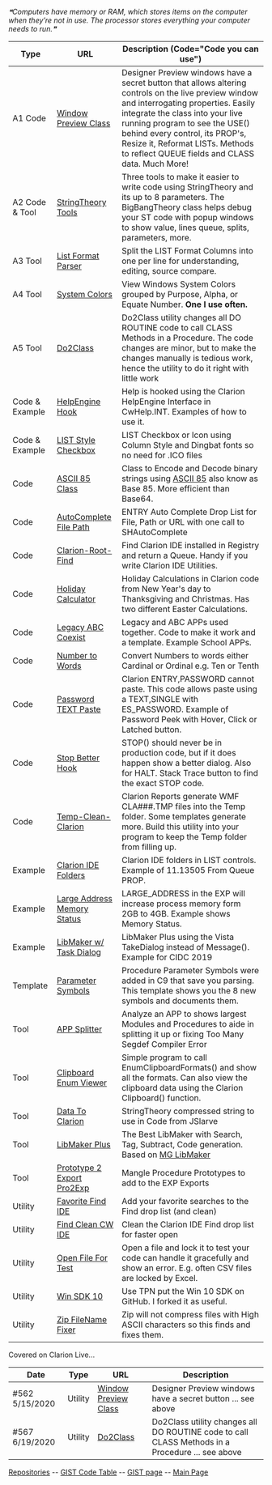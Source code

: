 <!--STARTS_HERE_QUOTE_README-->
<i>❝Computers have memory or RAM, which stores items on the computer when they’re not in use. The processor stores everything your computer needs to run.❞</i>
<!--ENDS_HERE_QUOTE_README-->

| Type | URL | Description (Code="Code you can use")  |
|-----|-----|-------------|
| A1 Code | [Window Preview Class](https://github.com/CarlTBarnes/WindowPreview) | Designer Preview windows have a secret button that allows altering controls on the live preview window and interrogating properties. Easily integrate the class into your live running program to see the USE() behind every control, its PROP's, Resize it, Reformat LISTs. Methods to reflect QUEUE fields and CLASS data. Much More! |
| A2 Code & Tool | [StringTheory Tools](https://github.com/CarlTBarnes/StringTheory-Tools) | Three tools to make it easier to write code using StringTheory and its up to 8 parameters. The BigBangTheory class helps debug your ST code with popup windows to show value, lines queue, splits, parameters, more. |
| A3 Tool | [List Format Parser](https://github.com/CarlTBarnes/List-Format-Parser) | Split the LIST Format Columns into one per line for understanding, editing, source compare. |
| A4 Tool | [System Colors](https://github.com/CarlTBarnes/SystemColors) | View Windows System Colors grouped by Purpose, Alpha, or Equate Number. **One I use often.** |
| A5 Tool | [Do2Class](https://github.com/CarlTBarnes/Do2Class) | Do2Class utility changes all DO ROUTINE code to call CLASS Methods in a Procedure. The code changes are minor, but to make the changes manually is tedious work, hence the utility to do it right with little work |
| Code & Example | [HelpEngine Hook](https://github.com/CarlTBarnes/HelpEngine_CwHelp.INT) | Help is hooked using the Clarion HelpEngine Interface in CwHelp.INT. Examples of how to use it. |
| Code & Example | [LIST Style Checkbox](https://github.com/CarlTBarnes/LIST-Style-Checkbox) | LIST Checkbox or Icon using Column Style and Dingbat fonts so no need for .ICO files |
| Code | [ASCII 85 Class](https://github.com/CarlTBarnes/Ascii85-Clarion) | Class to Encode and Decode binary strings using [ASCII 85](https://en.wikipedia.org/wiki/Ascii85) also know as Base 85. More efficient than Base64. |
| Code | [AutoComplete File Path](https://github.com/CarlTBarnes/AutoCompleteFileOrURL) | ENTRY Auto Complete Drop List for File, Path or URL with one call to SHAutoComplete |
| Code | [Clarion-Root-Find](https://github.com/CarlTBarnes/Clarion-Root-Find) | Find Clarion IDE installed in Registry and return a Queue. Handy if you write Clarion IDE Utilities. |
| Code | [Holiday Calculator](https://github.com/CarlTBarnes/Holiday-Calculator) | Holiday Calculations in Clarion code from New Year's day to Thanksgiving and Christmas. Has two different Easter Calculations. |
| Code | [Legacy ABC Coexist](https://github.com/CarlTBarnes/Legacy-ABC-Coexist) | Legacy and ABC APPs used together. Code to make it work and a template. Example School APPs.  |
| Code | [Number to Words](https://github.com/CarlTBarnes/Number-to-Words-Ordinal) | Convert Numbers to words either Cardinal or Ordinal e.g. Ten or Tenth |
| Code | [Password TEXT Paste](https://github.com/CarlTBarnes/Password-TEXT-Paste) | Clarion ENTRY,PASSWORD cannot paste. This code allows paste using a TEXT,SINGLE with ES_PASSWORD. Example of Password Peek with Hover, Click or Latched button. |
| Code | [Stop Better Hook](https://github.com/CarlTBarnes/Stop-Better-Hook) | STOP() should never be in production code, but if it does happen show a better dialog. Also for HALT. Stack Trace button to find the exact STOP code. |
| Code | [Temp-Clean-Clarion](https://github.com/CarlTBarnes/Temp-Clean-Clarion) | Clarion Reports generate WMF CLA###.TMP files into the Temp folder. Some templates generate more. Build this utility into your program to keep the Temp folder from filling up. |
| Example | [Clarion IDE Folders](https://github.com/CarlTBarnes/Clarion-Folders) | Clarion IDE folders in LIST controls. Example of 11.13505 From Queue PROP. |
| Example | [Large Address Memory Status](https://github.com/CarlTBarnes/LargeAddressMemoryStatus) | LARGE_ADDRESS in the EXP will increase process memory form 2GB to 4GB. Example shows Memory Status. |
| Example | [LibMaker w/ Task Dialog](https://github.com/CarlTBarnes/LibMakerPlusTaskDlg) | LibMaker Plus using the Vista TakeDialog instead of Message(). Example for CIDC 2019 |
| Template | [Parameter Symbols](https://github.com/CarlTBarnes/Template-Parameter-Symbols) | Procedure Parameter Symbols were added in C9 that save you parsing. This template shows you the 8 new symbols and documents them. |
| Tool | [APP Splitter](https://github.com/CarlTBarnes/APP-Splitter) | Analyze an APP to shows largest Modules and Procedures to aide in splitting it up or fixing Too Many Segdef Compiler Error  |
| Tool | [Clipboard Enum Viewer](https://github.com/CarlTBarnes/ClipboardEnumViewer) | Simple program to call EnumClipboardFormats() and show all the formats. Can also view the clipboard data using the Clarion Clipboard() function. |
| Tool | [Data To Clarion](https://github.com/CarlTBarnes/DataToClarion) | StringTheory compressed string to use in Code from JSlarve |
| Tool | [LibMaker Plus](https://github.com/CarlTBarnes/LibMakerPlus) | The Best LibMaker with Search, Tag, Subtract, Code generation. Based on [MG LibMaker](https://github.com/MarkGoldberg/ClarionCommunity/tree/master/CW/MGLibMaker) |
| Tool | [Prototype 2 Export Pro2Exp](https://github.com/CarlTBarnes/Prototype2Export-Pro2Exp) | Mangle Procedure Prototypes to add to the EXP Exports |
| Utility | [Favorite Find IDE](https://github.com/CarlTBarnes/FindCleanCwIDE/tree/main/FavoriteFind) | Add your favorite searches to the Find drop list (and clean)  |
| Utility | [Find Clean CW IDE](https://github.com/CarlTBarnes/FindCleanCwIDE) | Clean the Clarion IDE Find drop list for faster open  |
| Utility | [Open File For Test](https://github.com/CarlTBarnes/OpenFileForTest) | Open a file and lock it to test your code can handle it gracefully and show an error. E.g. often CSV files are locked by Excel. |
| Utility | [Win SDK 10](https://github.com/CarlTBarnes/winsdk-10) | Use TPN put the Win 10 SDK on GitHub. I forked it as useful. |
| Utility | [Zip FileName Fixer](https://github.com/CarlTBarnes/Zip-FileName-Fixer) | Zip will not compress files with High ASCII characters so this finds and fixes them.  |


Covered on Clarion Live...  

| Date | Type |URL | Description |
|------|------|----|------------|
| #562 5/15/2020 | Utility | [Window Preview Class](https://github.com/CarlTBarnes/WindowPreview) | Designer Preview windows have a secret button ... see above |
| #567 6/19/2020 | Utility | [Do2Class](https://github.com/CarlTBarnes/Do2Class) | Do2Class utility changes all DO ROUTINE code to call CLASS Methods in a Procedure ... see above  |


 [Repositories](https://github.com/CarlTBarnes?tab=repositories)
 -- [GIST Code Table](GistList.md)
 -- [GIST page](https://gist.github.com/CarlTBarnes)
 -- [Main Page](https://github.com/CarlTBarnes)

<!--
**CarlTBarnes/CarlTBarnes** is a ✨ _special_ ✨ repository because its `README.md` (this file) appears on your GitHub profile.

Here are some ideas to get you started:
### Hi there 👋
- 🔭 I’m currently working on ...
- 🌱 I’m currently learning ...
- 👯 I’m looking to collaborate on ...
- 🤔 I’m looking for help with ...
- 💬 Ask me about ...
- 📫 How to reach me: ...
- 😄 Pronouns: ...
- ⚡ Fun fact: ...
-->
